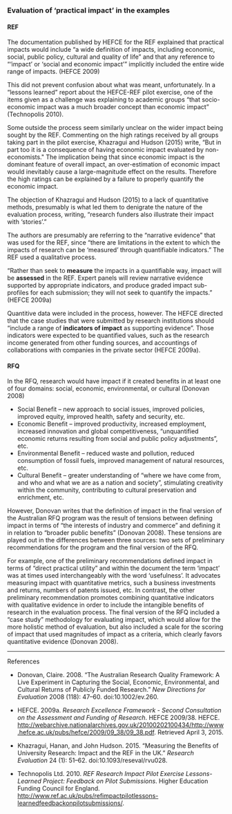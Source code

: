 ### Evaluation of ‘practical impact’ in the examples

#### REF

The documentation published by HEFCE for the REF explained that practical impacts would include “a wide definition of impacts, including economic, social, public policy, cultural and quality of life” and that any reference to “‘impact’ or ‘social and economic impact’” implicitly included the entire wide range of impacts. (HEFCE 2009)

This did not prevent confusion about what was meant, unfortunately.  In a “lessons learned” report about the HEFCE-REF pilot exercise, one of the items given as a challenge was explaining to academic groups “that socio-economic impact was a much broader concept than economic impact” (Technopolis 2010). 

Some outside the process seem similarly unclear on the wider impact being sought by the REF.  Commenting on the high ratings received by all groups taking part in the pilot exercise, Khazragui and Hudson (2015) write, “But in part too it is a consequence of having economic impact evaluated by non-economists." The implication being that since economic impact is the dominant feature of overall impact, an over-estimation of economic impact would inevitably cause a large-magnitude effect on the results.  Therefore the high ratings can be explained by a failure to properly quantify the economic impact.

The objection of Khazragui and Hudson (2015) to a lack of quantitative methods, presumably is what led them to denigrate the nature of the evaluation process, writing, “research funders also illustrate their impact with ‘stories’.”

The authors are presumably are referring to the “narrative evidence” that was used for the REF, since “there are limitations in the extent to which the impacts of research can be ‘measured’ through quantifiable indicators.” The REF used a qualitative process.  

  “Rather than seek to **measure** the impacts in a quantifiable way, impact will be **assessed** in the REF. Expert panels will review narrative evidence supported by appropriate indicators, and produce graded impact sub-profiles for each submission; they will not seek to quantify the impacts.” (HEFCE 2009a)

Quantitive data were included in the process, however.  The HEFCE directed that the case studies that were submitted by research institutions should “include a range of **indicators of impact** as supporting evidence”.  Those indicators were expected to be quantified values, such as the research income generated from other funding sources, and accountings of collaborations with companies in the private sector (HEFCE 2009a).

#### RFQ

In the RFQ, research would have impact if it created benefits in at least one of four domains: 
social, economic, environmental, or cultural (Donovan 2008)

* Social Benefit &ndash; new approach to social issues, improved policies, improved equity, improved health, safety and security, etc.
* Economic Benefit &ndash; improved productivity, increased employment, increased innovation and global competitiveness, “unquantified economic returns resulting from social and public policy adjustments”, etc.
* Environmental Benefit &ndash; reduced waste and pollution, reduced consumption of fossil fuels, improved management of natural resources, etc.
* Cultural Benefit &ndash; greater understanding of “where we have come from, and who and what we are as a nation and society”, stimulating creativity within the community, contributing to cultural preservation and enrichment, etc.

However, Donovan writes that the definition of impact in the final version of the Australian RFQ program was the result of tensions between defining impact in terms of “the interests of industry and commerce” and defining it in relation to “broader public benefits” (Donovan 2008).  These tensions are played out in the differences between three sources: two sets of preliminary recommendations for the program and the final version of the RFQ.

For example, one of the preliminary recommendations defined impact in terms of “direct practical utility” and within the document the term ‘impact’ was at times used interchangeably with the word ‘usefulness’. It advocates measuring impact with quantitative metrics, such a business investments and returns, numbers of patents issued, etc.  In contrast, the other preliminary recommendation promotes combining quantitative indicators with qualitative evidence in order to include the intangible benefits of research in the evaluation process.  The final version of the RFQ included a “case study” methodology for evaluating impact, which would allow for the more holistic method of evaluation, but also included a scale for the scoring of impact that used magnitudes of impact as a criteria, which clearly favors quantitative evidence (Donovan 2008).


----

References

* Donovan, Claire. 2008. “The Australian Research Quality Framework: A Live Experiment in Capturing the Social, Economic, Environmental, and Cultural Returns of Publicly Funded Research.” *New Directions for Evaluation* 2008 (118): 47–60. doi:10.1002/ev.260.

* HEFCE. 2009a. *Research Excellence Framework - Second Consultation on the Assessment and Funding of Research*. HEFCE 2009/38. HEFCE. http://webarchive.nationalarchives.gov.uk/20100202100434/http://www.hefce.ac.uk/pubs/hefce/2009/09_38/09_38.pdf. Retrieved April 3, 2015.

* Khazragui, Hanan, and John Hudson. 2015. “Measuring the Benefits of University Research: Impact and the REF in the UK.” *Research Evaluation* 24 (1): 51–62. doi:10.1093/reseval/rvu028.

* Technopolis Ltd. 2010. *REF Research Impact Pilot Exercise Lessons-Learned Project: Feedback on Pilot Submissions*. Higher Education Funding Council for England. http://www.ref.ac.uk/pubs/refimpactpilotlessons-learnedfeedbackonpilotsubmissions/.

